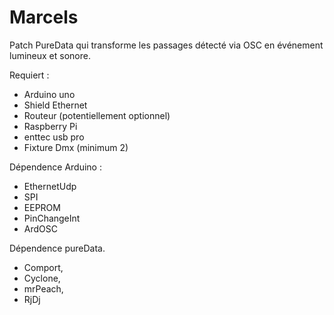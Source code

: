 Marcels
========

Patch PureData qui transforme les passages détecté via OSC en événement lumineux et sonore.

Requiert :

* Arduino uno
* Shield Ethernet
* Routeur (potentiellement optionnel)
* Raspberry Pi
* enttec usb pro
* Fixture Dmx (minimum 2)


Dépendence Arduino : 

* EthernetUdp      
* SPI 
* EEPROM
* PinChangeInt
* ArdOSC

Dépendence pureData.  

* Comport, 
* Cyclone, 
* mrPeach, 
* RjDj  
